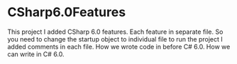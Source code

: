 # CSharp6.0Features

This project I added CSharp 6.0 features.
Each feature in separate file. So you need to change the startup object to individual file to run the project
I added comments in each file. How we wrote code in before C# 6.0. How we can write in C# 6.0.
